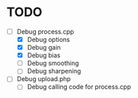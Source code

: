 TODO
====
- [ ] Debug process.cpp
	- [X] Debug options
	- [X] Debug gain
	- [X] Debug bias
	- [ ] Debug smoothing
	- [ ] Debug sharpening
-[ ] Debug upload.php
	- [ ] Debug calling code for process.cpp